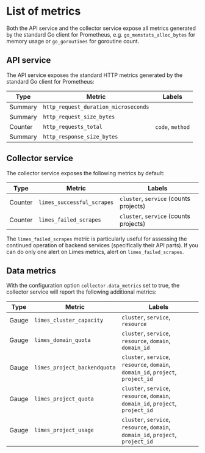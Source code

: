 # List of metrics

Both the API service and the collector service expose all metrics generated by the standard Go client for Prometheus,
e.g. `go_memstats_alloc_bytes` for memory usage or `go_goroutines` for goroutine count.

## API service

The API service exposes the standard HTTP metrics generated by the standard Go client for Prometheus:

| Type | Metric | Labels |
| --- | --- | --- |
| Summary | `http_request_duration_microseconds` ||
| Summary | `http_request_size_bytes` ||
| Counter | `http_requests_total` | `code`, `method` |
| Summary | `http_response_size_bytes` ||

## Collector service

The collector service exposes the following metrics by default:

| Type | Metric | Labels |
| --- | --- | --- |
| Counter | `limes_successful_scrapes` | `cluster`, `service` (counts projects) |
| Counter | `limes_failed_scrapes` | `cluster`, `service` (counts projects) |

The `limes_failed_scrapes` metric is particularly useful for assessing the continued operation of backend services
(specifically their API parts). If you can do only one alert on Limes metrics, alert on `limes_failed_scrapes`.

## Data metrics

With the configuration option `collector.data_metrics` set to true, the collector service will report the following
additional metrics:

| Type | Metric | Labels |
| --- | --- | --- |
| Gauge | `limes_cluster_capacity` | `cluster`, `service`, `resource` |
| Gauge | `limes_domain_quota` | `cluster`, `service`, `resource`, `domain`, `domain_id` |
| Gauge | `limes_project_backendquota` | `cluster`, `service`, `resource`, `domain`, `domain_id`, `project`, `project_id` |
| Gauge | `limes_project_quota` | `cluster`, `service`, `resource`, `domain`, `domain_id`, `project`, `project_id` |
| Gauge | `limes_project_usage` | `cluster`, `service`, `resource`, `domain`, `domain_id`, `project`, `project_id` |
